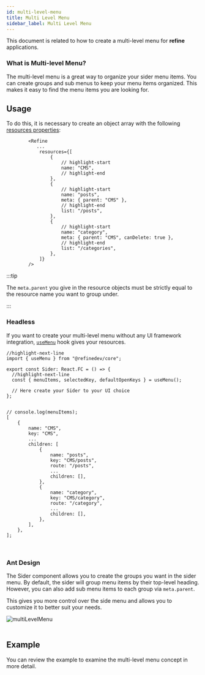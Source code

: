 ```yaml
---
id: multi-level-menu
title: Multi Level Menu
sidebar_label: Multi Level Menu
---
```


This document is related to how to create a multi-level menu for **refine** applications.

### What is Multi-level Menu?

The multi-level menu is a great way to organize your sider menu items. You can create groups and sub menus to keep your menu items organized. This makes it easy to find the menu items you are looking for.

## Usage

To do this, it is necessary to create an object array with the following [resources properties](/docs/core/interface-references#resourceitemprops):

```tsx title="src/App.tsx"
        <Refine
           ...
            resources={[
                {
                    // highlight-start
                    name: "CMS",
                    // highlight-end
                },
                {
                    // highlight-start
                    name: "posts",
                    meta: { parent: "CMS" },
                    // highlight-end
                    list: "/posts",
                },
                {
                    // highlight-start
                    name: "category",
                    meta: { parent: "CMS", canDelete: true },
                    // highlight-end
                    list: "/categories",
                },
            ]}
        />
```

:::tip

The `meta.parent` you give in the resource objects must be strictly equal to the resource name you want to group under.

:::

### Headless

If you want to create your multi-level menu without any UI framework integration, [`useMenu`](/docs/core/hooks/utilities/use-menu) hook gives your resources.

```tsx title="src/components/layout/sider/index.tsx"
//highlight-next-line
import { useMenu } from "@refinedev/core";

export const Sider: React.FC = () => {
  //highlight-next-line
  const { menuItems, selectedKey, defaultOpenKeys } = useMenu();

  // Here create your Sider to your UI choice
};
```

```tsx title="example output"

// console.log(menuItems);
[
    {
        name: "CMS",
        key: "CMS",
        ...
        children: [
            {
                name: "posts",
                key: "CMS/posts",
                route: "/posts",
                ...
                children: [],
            },
            {
                name: "category",
                key: "CMS/category",
                route: "/category",
                ...
                children: [],
            },
        ],
    },
];
```

<br/>

### Ant Design

The Sider component allows you to create the groups you want in the sider menu. By default, the sider will group menu items by their top-level heading. However, you can also add sub menu items to each group via `meta.parent`.

This gives you more control over the side menu and allows you to customize it to better suit your needs.

<img src="https://refine.ams3.cdn.digitaloceanspaces.com/website/static/img/guides-and-concepts/multi-level-menu/multi-level-menu.png" alt="multiLevelMenu" />
<br />

<br/>

## Example

You can review the example to examine the multi-level menu concept in more detail.

<CodeSandboxExample path="multi-level-menu" />
